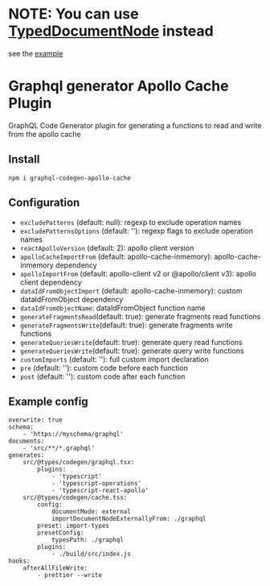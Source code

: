 # NOTE: You can use [TypedDocumentNode](https://github.com/dotansimha/graphql-typed-document-node) instead

see the [example](example/src/index.ts)

# Graphql generator Apollo Cache Plugin

GraphQL Code Generator plugin for generating a functions to read and write from the apollo cache



## Install
`npm i graphql-codegen-apollo-cache`

## Configuration
- `excludePatterns` (default: null): regexp to exclude operation names
- `excludePatternsOptions` (default: ''): regexp flags to exclude operation names
- `reactApolloVersion` (default: 2): apollo client version
- `apolloCacheImportFrom` (default: apollo-cache-inmemory): apollo-cache-inmemory dependency
- `apolloImportFrom` (default: apollo-client v2 or @apollo/client v3): apollo client dependency
- `dataIdFromObjectImport` (default: apollo-cache-inmemory): custom dataIdFromObject dependency
- `dataIdFromObjectName`:  dataIdFromObject function name
- `generateFragmentsRead`(default: true): generate fragments read functions
- `generateFragmentsWrite`(default: true): generate fragments write functions
- `generateQueriesWrite`(default: true): generate query read functions
- `generateQueriesWrite`(default: true): generate query write functions
- `customImports` (default: ''): full custom import declaration
- `pre` (default: ''): custom code before each function
- `post` (default: ''):  custom code after each function

## Example config

```
overwrite: true
schema:
    - 'https://myschema/graphql'
documents:
    - 'src/**/*.graphql'
generates:
    src/@types/codegen/graphql.tsx:
        plugins:
            - 'typescript'
            - 'typescript-operations'
            - 'typescript-react-apollo'
    src/@types/codegen/cache.tsx:
        config:
            documentMode: external
            importDocumentNodeExternallyFrom: ./graphql
        preset: import-types
        presetConfig:
            typesPath: ./graphql
        plugins:
            - ./build/src/index.js
hooks:
    afterAllFileWrite:
        - prettier --write

```